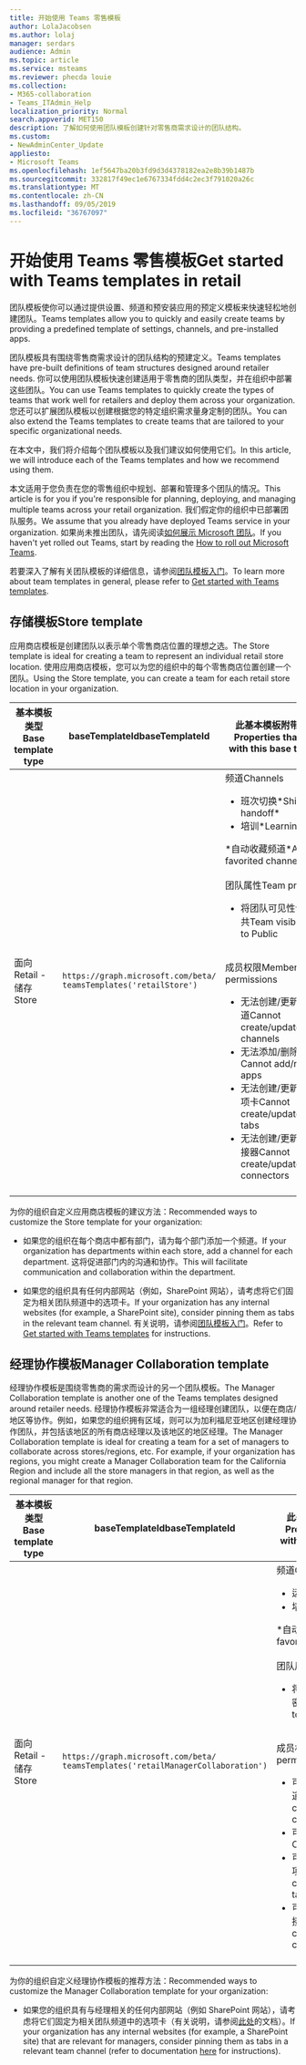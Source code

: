 ```yaml
---
title: 开始使用 Teams 零售模板
author: LolaJacobsen
ms.author: lolaj
manager: serdars
audience: Admin
ms.topic: article
ms.service: msteams
ms.reviewer: phecda louie
ms.collection:
- M365-collaboration
- Teams_ITAdmin_Help
localization_priority: Normal
search.appverid: MET150
description: 了解如何使用团队模板创建针对零售商需求设计的团队结构。
ms.custom:
- NewAdminCenter_Update
appliesto:
- Microsoft Teams
ms.openlocfilehash: 1ef5647ba20b3fd9d3d4378182ea2e8b39b1487b
ms.sourcegitcommit: 332817f49ec1e6767334fdd4c2ec3f791020a26c
ms.translationtype: MT
ms.contentlocale: zh-CN
ms.lasthandoff: 09/05/2019
ms.locfileid: "36767097"
---
```

# <a name="get-started-with-teams-templates-in-retail"></a><span data-ttu-id="04840-103">开始使用 Teams 零售模板</span><span class="sxs-lookup"><span data-stu-id="04840-103">Get started with Teams templates in retail</span></span> 

<span data-ttu-id="04840-104">团队模板使你可以通过提供设置、频道和预安装应用的预定义模板来快速轻松地创建团队。</span><span class="sxs-lookup"><span data-stu-id="04840-104">Teams templates allow you to quickly and easily create teams by providing a predefined template of settings, channels, and pre-installed apps.</span></span>

<span data-ttu-id="04840-105">团队模板具有围绕零售商需求设计的团队结构的预建定义。</span><span class="sxs-lookup"><span data-stu-id="04840-105">Teams templates have pre-built definitions of team structures designed around retailer needs.</span></span> <span data-ttu-id="04840-106">你可以使用团队模板快速创建适用于零售商的团队类型，并在组织中部署这些团队。</span><span class="sxs-lookup"><span data-stu-id="04840-106">You can use Teams templates to quickly create the types of teams that work well for retailers and deploy them across your organization.</span></span> <span data-ttu-id="04840-107">您还可以扩展团队模板以创建根据您的特定组织需求量身定制的团队。</span><span class="sxs-lookup"><span data-stu-id="04840-107">You can also extend the Teams templates to create teams that are tailored to your specific organizational needs.</span></span>

<span data-ttu-id="04840-108">在本文中，我们将介绍每个团队模板以及我们建议如何使用它们。</span><span class="sxs-lookup"><span data-stu-id="04840-108">In this article, we will introduce each of the Teams templates and how we recommend using them.</span></span>

<span data-ttu-id="04840-109">本文适用于您负责在您的零售组织中规划、部署和管理多个团队的情况。</span><span class="sxs-lookup"><span data-stu-id="04840-109">This article is for you if you're responsible for planning, deploying, and managing multiple teams across your retail organization.</span></span> <span data-ttu-id="04840-110">我们假定你的组织中已部署团队服务。</span><span class="sxs-lookup"><span data-stu-id="04840-110">We assume that you already have deployed Teams service in your organization.</span></span> <span data-ttu-id="04840-111">如果尚未推出团队，请先阅读[如何展示 Microsoft 团队](How-to-roll-out-teams.md)。</span><span class="sxs-lookup"><span data-stu-id="04840-111">If you haven't yet rolled out Teams, start by reading the [How to roll out Microsoft Teams](How-to-roll-out-teams.md).</span></span>

<span data-ttu-id="04840-112">若要深入了解有关团队模板的详细信息，请参阅[团队模板入门](get-started-with-teams-templates.md)。</span><span class="sxs-lookup"><span data-stu-id="04840-112">To learn more about team templates in general, please refer to [Get started with Teams templates](get-started-with-teams-templates.md).</span></span>

## <a name="store-template"></a><span data-ttu-id="04840-113">存储模板</span><span class="sxs-lookup"><span data-stu-id="04840-113">Store template</span></span>

<span data-ttu-id="04840-114">应用商店模板是创建团队以表示单个零售商店位置的理想之选。</span><span class="sxs-lookup"><span data-stu-id="04840-114">The Store template is ideal for creating a team to represent an individual retail store location.</span></span> <span data-ttu-id="04840-115">使用应用商店模板，您可以为您的组织中的每个零售商店位置创建一个团队。</span><span class="sxs-lookup"><span data-stu-id="04840-115">Using the Store template, you can create a team for each retail store location in your organization.</span></span>

| <span data-ttu-id="04840-116">基本模板类型</span><span class="sxs-lookup"><span data-stu-id="04840-116">Base template type</span></span> | <span data-ttu-id="04840-117">baseTemplateId</span><span class="sxs-lookup"><span data-stu-id="04840-117">baseTemplateId</span></span> | <span data-ttu-id="04840-118">此基本模板附带的属性</span><span class="sxs-lookup"><span data-stu-id="04840-118">Properties that come with this base template</span></span> |
| ------------------ | -------------- | ----------------------------------------------------- |
| <span data-ttu-id="04840-119">面向</span><span class="sxs-lookup"><span data-stu-id="04840-119">Retail -</span></span> <br><span data-ttu-id="04840-120">储存</span><span class="sxs-lookup"><span data-stu-id="04840-120">Store</span></span> | `https://graph.microsoft.com/beta/`<br>`teamsTemplates('retailStore')`| <span data-ttu-id="04840-121">频道</span><span class="sxs-lookup"><span data-stu-id="04840-121">Channels</span></span> <ul><li><span data-ttu-id="04840-122">班次切换\*</span><span class="sxs-lookup"><span data-stu-id="04840-122">Shifts handoff\*</span></span></li><li><span data-ttu-id="04840-123">培训\*</span><span class="sxs-lookup"><span data-stu-id="04840-123">Learning\*</span></span></li></ul><span data-ttu-id="04840-124">\*自动收藏频道</span><span class="sxs-lookup"><span data-stu-id="04840-124">\*Auto-favorited channels</span></span><br><br><span data-ttu-id="04840-125">团队属性</span><span class="sxs-lookup"><span data-stu-id="04840-125">Team properties</span></span> <ul><li><span data-ttu-id="04840-126">将团队可见性设置为公共</span><span class="sxs-lookup"><span data-stu-id="04840-126">Team visibility set to Public</span></span></li></ul> <br><span data-ttu-id="04840-127">成员权限</span><span class="sxs-lookup"><span data-stu-id="04840-127">Member permissions</span></span> <ul><li><span data-ttu-id="04840-128">无法创建/更新/删除频道</span><span class="sxs-lookup"><span data-stu-id="04840-128">Cannot create/update/delete channels</span></span> </li><li><span data-ttu-id="04840-129">无法添加/删除应用程序</span><span class="sxs-lookup"><span data-stu-id="04840-129">Cannot add/remove apps</span></span> </li><li><span data-ttu-id="04840-130">无法创建/更新/删除选项卡</span><span class="sxs-lookup"><span data-stu-id="04840-130">Cannot create/update/remove tabs</span></span></li><li><span data-ttu-id="04840-131">无法创建/更新/删除连接器</span><span class="sxs-lookup"><span data-stu-id="04840-131">Cannot create/update/remove connectors</span></span></li><ul>|
||||

<span data-ttu-id="04840-132">为你的组织自定义应用商店模板的建议方法：</span><span class="sxs-lookup"><span data-stu-id="04840-132">Recommended ways to customize the Store template for your organization:</span></span>

- <span data-ttu-id="04840-133">如果您的组织在每个商店中都有部门，请为每个部门添加一个频道。</span><span class="sxs-lookup"><span data-stu-id="04840-133">If your organization has departments within each store, add a channel for each department.</span></span> <span data-ttu-id="04840-134">这将促进部门内的沟通和协作。</span><span class="sxs-lookup"><span data-stu-id="04840-134">This will facilitate communication and collaboration within the department.</span></span>

- <span data-ttu-id="04840-135">如果您的组织具有任何内部网站（例如，SharePoint 网站），请考虑将它们固定为相关团队频道中的选项卡。</span><span class="sxs-lookup"><span data-stu-id="04840-135">If your organization has any internal websites (for example, a SharePoint site), consider pinning them as tabs in the relevant team channel.</span></span> <span data-ttu-id="04840-136">有关说明，请参阅[团队模板入门](get-started-with-teams-templates.md)。</span><span class="sxs-lookup"><span data-stu-id="04840-136">Refer to [Get started with Teams templates](get-started-with-teams-templates.md) for instructions.</span></span>

## <a name="manager-collaboration-template"></a><span data-ttu-id="04840-137">经理协作模板</span><span class="sxs-lookup"><span data-stu-id="04840-137">Manager Collaboration template</span></span>

<span data-ttu-id="04840-138">经理协作模板是围绕零售商的需求而设计的另一个团队模板。</span><span class="sxs-lookup"><span data-stu-id="04840-138">The Manager Collaboration template is another one of the Teams templates designed around retailer needs.</span></span> <span data-ttu-id="04840-139">经理协作模板非常适合为一组经理创建团队，以便在商店/地区等协作。例如，如果您的组织拥有区域，则可以为加利福尼亚地区创建经理协作团队，并包括该地区的所有商店经理以及该地区的地区经理。</span><span class="sxs-lookup"><span data-stu-id="04840-139">The Manager Collaboration template is ideal for creating a team for a set of managers to collaborate across stores/regions, etc. For example, if your organization has regions, you might create a Manager Collaboration team for the California Region and include all the store managers in that region, as well as the regional manager for that region.</span></span>

| <span data-ttu-id="04840-140">基本模板类型</span><span class="sxs-lookup"><span data-stu-id="04840-140">Base template type</span></span> | <span data-ttu-id="04840-141">baseTemplateId</span><span class="sxs-lookup"><span data-stu-id="04840-141">baseTemplateId</span></span> | <span data-ttu-id="04840-142">此基本模板附带的属性</span><span class="sxs-lookup"><span data-stu-id="04840-142">Properties that come with this base template</span></span> |
| ------------------ | -------------- | ----------------------------------------------------- |
| <span data-ttu-id="04840-143">面向</span><span class="sxs-lookup"><span data-stu-id="04840-143">Retail -</span></span> <br><span data-ttu-id="04840-144">储存</span><span class="sxs-lookup"><span data-stu-id="04840-144">Store</span></span> | `https://graph.microsoft.com/beta/`<br>`teamsTemplates('retailManagerCollaboration')`| <span data-ttu-id="04840-145">频道</span><span class="sxs-lookup"><span data-stu-id="04840-145">Channels</span></span> <ul><li><span data-ttu-id="04840-146">运营\*</span><span class="sxs-lookup"><span data-stu-id="04840-146">Operations\*</span></span></li><li><span data-ttu-id="04840-147">培训\*</span><span class="sxs-lookup"><span data-stu-id="04840-147">Learning\*</span></span></li></ul><span data-ttu-id="04840-148">\*自动收藏频道</span><span class="sxs-lookup"><span data-stu-id="04840-148">\*Auto-favorited channels</span></span><br><br><span data-ttu-id="04840-149">团队属性</span><span class="sxs-lookup"><span data-stu-id="04840-149">Team properties</span></span> <ul><li><span data-ttu-id="04840-150">将团队可见性设置为私密</span><span class="sxs-lookup"><span data-stu-id="04840-150">Team visibility set to Private</span></span></li></ul> <br><span data-ttu-id="04840-151">成员权限</span><span class="sxs-lookup"><span data-stu-id="04840-151">Member permissions</span></span> <ul><li><span data-ttu-id="04840-152">可以创建/更新/删除频道</span><span class="sxs-lookup"><span data-stu-id="04840-152">Can create/update/delete channels</span></span> </li><li><span data-ttu-id="04840-153">可以添加/删除应用程序</span><span class="sxs-lookup"><span data-stu-id="04840-153">Can add/remove apps</span></span> </li><li><span data-ttu-id="04840-154">可以创建/更新/删除选项卡</span><span class="sxs-lookup"><span data-stu-id="04840-154">Can create/update/remove tabs</span></span></li><li><span data-ttu-id="04840-155">可以创建/更新/删除连接器</span><span class="sxs-lookup"><span data-stu-id="04840-155">Can create/update/remove connectors</span></span></li><ul>|
||||

<span data-ttu-id="04840-156">为你的组织自定义经理协作模板的推荐方法：</span><span class="sxs-lookup"><span data-stu-id="04840-156">Recommended ways to customize the Manager Collaboration template for your organization:</span></span>

- <span data-ttu-id="04840-157">如果您的组织具有与经理相关的任何内部网站（例如 SharePoint 网站），请考虑将它们固定为相关团队频道中的选项卡（有关说明，请参阅[此处](get-started-with-teams-templates.md)的文档）。</span><span class="sxs-lookup"><span data-stu-id="04840-157">If your organization has any internal websites (for example, a SharePoint site) that are relevant for managers, consider pinning them as tabs in a relevant team channel (refer to documentation [here](get-started-with-teams-templates.md) for instructions).</span></span>
